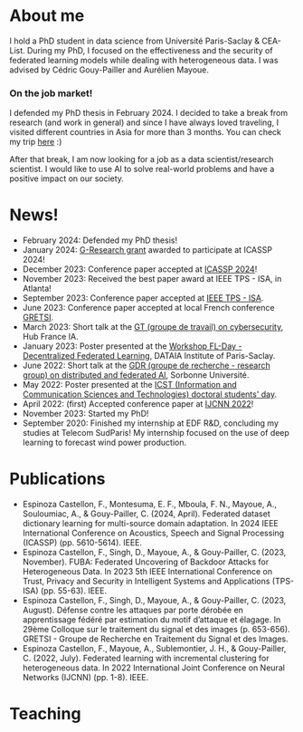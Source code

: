 # About me
I hold a PhD student in data science from Université Paris-Saclay & CEA-List. During my PhD, I focused on the effectiveness and the security of federated learning models while dealing with heterogeneous data. I was advised by Cédric Gouy-Pailler and Aurélien Mayoue.

### On the job market!

I defended my PhD thesis in February 2024. I decided to take a break from research (and work in general) and since I have always loved traveling, I visited different countries in Asia for more than 3 months. You can check my trip [here](https://www.polarsteps.com/fabiola95/11228877-philippines?s=A5D7DC0D-A3FF-40A1-9023-8462FA368058) :)

After that break, I am now looking for a job as a data scientist/research scientist. I would like to use AI to solve real-world problems and have a positive impact on our society. 

# News!
* February 2024: Defended my PhD thesis! 
* January 2024: [G-Research grant](https://www.gresearch.com/news/g-research-january-2024-grant-winners/) awarded to participate at ICASSP 2024!
* December 2023: Conference paper accepted at [ICASSP 2024](https://2024.ieeeicassp.org/)!
* November 2023: Received the best paper award at IEEE TPS - ISA, in Atlanta!
* September 2023: Conference paper accepted at [IEEE TPS - ISA](https://www.sis.pitt.edu/lersais/conference/tps/2023/index.html).
* June 2023: Conference paper accepted at local French conference [GRETSI](https://gretsi.fr/colloque2023/).
* March 2023: Short talk at the [GT (groupe de travail) on cybersecurity](https://www.hub-franceia.fr/groupes-de-travail/), Hub France IA.
* January 2023: Poster presented at the [Workshop FL-Day - Decentralized Federated Learning](https://www.dataia.eu/index.php/en/events/workshop-fl-day-decentralized-federated-learning-approaches-and-challenges), DATAIA Institute of Paris-Saclay.
* June 2022: Short talk at the [GDR (groupe de recherche - research group) on distributed and federated AI](https://sites.google.com/view/apprentissage-distribue-gdr/accueil), Sorbonne Université.
* May 2022: Poster presented at the [ICST (Information and Communication Sciences and Technologies) doctoral students' day](https://digicosme.cnrs.fr/ceremonie-de-remise-des-prix-de-la-meilleure-production-scientifique-en-stic-du-plateau-de-saclay/).
* April 2022: (first) Accepted conference paper at [IJCNN 2022](https://wcci2022.org/)!
* November 2023: Started my PhD! 
* September 2020: Finished my internship at EDF R&D, concluding my studies at Telecom SudParis! My internship focused on the use of deep learning to forecast wind power production.

# Publications
* Espinoza Castellon, F., Montesuma, E. F., Mboula, F. N., Mayoue, A., Souloumiac, A., & Gouy-Pailler, C. (2024, April). Federated dataset dictionary learning for multi-source domain adaptation. In 2024 IEEE International Conference on Acoustics, Speech and Signal Processing (ICASSP) (pp. 5610-5614). IEEE.
* Espinoza Castellon, F., Singh, D., Mayoue, A., & Gouy-Pailler, C. (2023, November). FUBA: Federated Uncovering of Backdoor Attacks for Heterogeneous Data. In 2023 5th IEEE International Conference on Trust, Privacy and Security in Intelligent Systems and Applications (TPS-ISA) (pp. 55-63). IEEE.
* Espinoza Castellon, F., Singh, D., Mayoue, A., & Gouy-Pailler, C. (2023, August). Défense contre les attaques par porte dérobée en apprentissage fédéré par estimation du motif d’attaque et élagage. In 29ème Colloque sur le traitement du signal et des images (p. 653-656). GRETSI - Groupe de Recherche en Traitement du Signal et des Images.
* Espinoza Castellon, F., Mayoue, A., Sublemontier, J. H., & Gouy-Pailler, C. (2022, July). Federated learning with incremental clustering for heterogeneous data. In 2022 International Joint Conference on Neural Networks (IJCNN) (pp. 1-8). IEEE.

# Teaching



